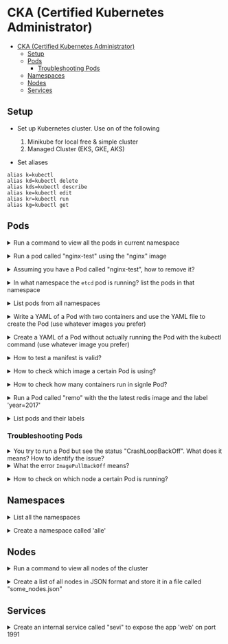 # CKA (Certified Kubernetes Administrator)

- [CKA (Certified Kubernetes Administrator)](#cka-certified-kubernetes-administrator)
  - [Setup](#setup)
  - [Pods](#pods)
    - [Troubleshooting Pods](#troubleshooting-pods)
  - [Namespaces](#namespaces)
  - [Nodes](#nodes)
  - [Services](#services)

## Setup

* Set up Kubernetes cluster. Use on of the following
   1. Minikube for local free & simple cluster
   2. Managed Cluster (EKS, GKE, AKS)

* Set aliases

```
alias k=kubectl
alias kd=kubectl delete
alias kds=kubectl describe
alias ke=kubectl edit
alias kr=kubectl run
alias kg=kubectl get
```

## Pods

<details>
<summary>Run a command to view all the pods in current namespace</summary><br><b>

Note: create an alias (`alias k=kubectl`) and get used to `k get po`
</b></details>

<details>
<summary>Run a pod called "nginx-test" using the "nginx" image</summary><br><b>

`k run nginx-test --image=nginx`
</b></details>

<details>
<summary>Assuming you have a Pod called "nginx-test", how to remove it?</summary><br><b>

`k delete nginx-test`
</b></details>

<details>
<summary>In what namespace the <code>etcd</code> pod is running? list the pods in that namespace</summary><br><b>

`k get po -n kube-system`
</b></details>

<details>
<summary>List pods from all namespaces</summary><br><b>

`k get po --all-namespaces`
</b></details>

<details>
<summary>Write a YAML of a Pod with two containers and use the YAML file to create the Pod (use whatever images you prefer)</summary><br><b>

```
cat > pod.yaml <<EOL
apiVersion: v1
kind: Pod
metadata:
  name: test
spec:
  containers:
  - image: alpine
    name: alpine
  - image: nginx-unprivileged
    name: nginx-unprivileged
EOL

k create -f pod.yaml
```
</b></details>

<details>
<summary>Create a YAML of a Pod without actually running the Pod with the kubectl command (use whatever image you prefer)</summary><br><b>

`k run some-pod -o yaml --image nginx-unprivileged --dry-run=client > pod.yaml`
</b></details>

<details>
<summary>How to test a manifest is valid?</summary><br><b>

with `--dry-run` flag which will not actually create it, but it will test it and you can find this way any syntax issues.

`k create -f YAML_FILE --dry-run`
</b></details>

<details>
<summary>How to check which image a certain Pod is using?</summary><br><b>

`k describe po <POD_NAME> | grep -i image`
</b></details>

<details>
<summary>How to check how many containers run in signle Pod?</summary><br><b>

`k get po POD_NAME` and see the number under "READY" column.

You can also run `k describe po POD_NAME`
</b></details>

<details>
<summary>Run a Pod called "remo" with the the latest redis image and the label 'year=2017'</summary><br><b>

`k run remo --image=redis:latest -l year=2017`
</b></details>

<details>
<summary>List pods and their labels</summary><br><b>

`k get po --show-labels`
</b></details>

### Troubleshooting Pods

<details>
<summary>You try to run a Pod but see the status "CrashLoopBackOff". What does it means? How to identify the issue?</summary><br><b>

The container failed to run (due to different reasons) and Kubernetes tries to run the Pod again after some delay (= BackOff time).

Some reasons for it to fail:
  - Misconfiguration - mispelling, non supported value, etc.
  - Resource not available - nodes are down, PV not mounted, etc.

Some ways to debug:

1. `kubectl describe pod POD_NAME`
   1. Focus on `State` (which should be Waiting, CrashLoopBackOff) and `Last State` which should tell what happened before (as in why it failed)
2. Run `kubectl logs mypod`
   1. This should provide an accurate output of 
   2. For specific container, you can add `-c CONTAINER_NAME`
3. If you still have no idea why it failed, try `kubectl get events`
</b></details>

<details>
<summary>What the error <code>ImagePullBackOff</code> means?</summary><br><b>

Most likely you didn't write correctly the name of the image you try to pull and run

You can confirm with `kubectl describe po POD_NAME`
</b></details>

<details>
<summary>How to check on which node a certain Pod is running?</summary><br><b>

`k get po POD_NAME -o wide`
</b></details>

## Namespaces

<details>
<summary>List all the namespaces</summary><br><b>

`k get ns`
</b></details>

<details>
<summary>Create a namespace called 'alle'</summary><br><b>

`k create ns alle`
</b></details>

## Nodes

<details>
<summary>Run a command to view all nodes of the cluster</summary><br><b>

`kubectl get nodes`

Note: create an alias (`alias k=kubectl`) and get used to `k get no`
</b></details>

<details>
<summary>Create a list of all nodes in JSON format and store it in a file called "some_nodes.json"</summary><br><b>

`k get nodes -o json > some_nodes.json`
</b></details>

## Services

<details>
<summary>Create an internal service called "sevi" to expose the app 'web' on port 1991</summary><br><b>
</b></details>
